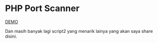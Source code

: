 PHP Port Scanner
=======

<a href="http://bachors.com/media/port">DEMO</a>

Dan masih banyak lagi script2 yang menarik lainya yang akan saya share disini.
